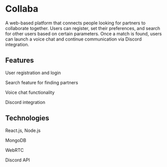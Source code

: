 # Collaba

A web-based platform that connects people looking for partners to collaborate together. Users can register, set their preferences, and search for other users based on certain parameters. Once a match is found, users can launch a voice chat and continue communication via Discord integration.

## Features

User registration and login

Search feature for finding partners

Voice chat functionality

Discord integration

## Technologies
React.js, Node.js

MongoDB

WebRTC

Discord API
